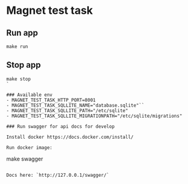 # Magnet test task

## Run app

```
make run
```

## Stop app

```
make stop
`

### Available env
- MAGNET_TEST_TASK_HTTP_PORT=8001
- MAGNET_TEST_TASK_SQLLITE_NAME="database.sqlite"``
- MAGNET_TEST_TASK_SQLLITE_PATH="/etc/sqlite"
- MAGNET_TEST_TASK_SQLLITE_MIGRATIONPATH="/etc/sqlite/migrations"

### Run swagger for api docs for develop

Install docker https://docs.docker.com/install/

Run docker image:
```
make swagger
```

Docs here: `http://127.0.0.1/swagger/`

